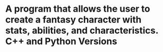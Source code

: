 # A program that allows the user to create a fantasy character with stats, abilities, and characteristics. C++ and Python Versions

